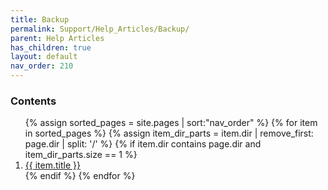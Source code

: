```yaml
---
title: Backup
permalink: Support/Help_Articles/Backup/
parent: Help Articles
has_children: true
layout: default
nav_order: 210
---
```


<h3 class="no_toc">Contents</h3>

<ol>
{% assign sorted_pages = site.pages | sort:"nav_order" %}
{% for item in sorted_pages %}
  {% assign item_dir_parts = item.dir | remove_first: page.dir | split: '/' %}
  {% if item.dir contains page.dir and item_dir_parts.size == 1 %}
    <li>
      <a href="{{ item.url }}">{{ item.title }}</a>
    </li>
  {% endif %}
{% endfor %}
</ol>
